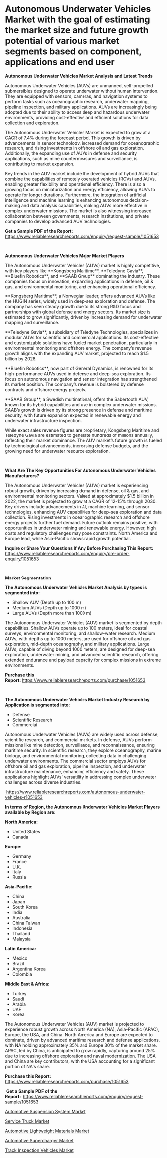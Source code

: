 <p><h1>Autonomous Underwater Vehicles Market with the goal of estimating the market size and future growth potential of various market segments based on component, applications and end user</h1></p><p><strong>Autonomous Underwater Vehicles Market Analysis and Latest Trends</strong></p>
<p><p>Autonomous Underwater Vehicles (AUVs) are unmanned, self-propelled submersibles designed to operate underwater without human intervention. They are equipped with sensors, cameras, and navigation systems to perform tasks such as oceanographic research, underwater mapping, pipeline inspection, and military applications. AUVs are increasingly being adopted due to their ability to access deep and hazardous underwater environments, providing cost-effective and efficient solutions for data collection and exploration.</p><p>The Autonomous Underwater Vehicles Market is expected to grow at a CAGR of 7.4% during the forecast period. This growth is driven by advancements in sensor technology, increased demand for oceanographic research, and rising investments in offshore oil and gas exploration. Additionally, the expanding use of AUVs in defense and security applications, such as mine countermeasures and surveillance, is contributing to market expansion.</p><p>Key trends in the AUV market include the development of hybrid AUVs that combine the capabilities of remotely operated vehicles (ROVs) and AUVs, enabling greater flexibility and operational efficiency. There is also a growing focus on miniaturization and energy efficiency, allowing AUVs to operate for longer durations. Furthermore, the integration of artificial intelligence and machine learning is enhancing autonomous decision-making and data analysis capabilities, making AUVs more effective in complex underwater missions. The market is also witnessing increased collaboration between governments, research institutions, and private companies to develop advanced AUV technologies.</p></p>
<p><strong>Get a Sample PDF of the Report:&nbsp;</strong> <a href="https://www.reliableresearchreports.com/enquiry/request-sample/1051653?utm_campaign=8&utm_medium=2&utm_source=Github&utm_content=ia&utm_term=23012025&utm_id=autonomous-underwater-vehicles">https://www.reliableresearchreports.com/enquiry/request-sample/1051653</a></p>
<p>&nbsp;</p>
<p><strong>Autonomous Underwater Vehicles Major Market Players</strong></p>
<p><p>The Autonomous Underwater Vehicles (AUVs) market is highly competitive, with key players like **Kongsberg Maritime**, **Teledyne Gavia**, **Bluefin Robotics**, and **SAAB Group** dominating the industry. These companies focus on innovation, expanding applications in defense, oil & gas, and environmental monitoring, and enhancing operational efficiency.</p><p>**Kongsberg Maritime**, a Norwegian leader, offers advanced AUVs like the HUGIN series, widely used in deep-sea exploration and defense. The company has seen steady growth due to its strong R&D focus and partnerships with global defense and energy sectors. Its market size is estimated to grow significantly, driven by increasing demand for underwater mapping and surveillance.</p><p>**Teledyne Gavia**, a subsidiary of Teledyne Technologies, specializes in modular AUVs for scientific and commercial applications. Its cost-effective and customizable solutions have fueled market penetration, particularly in environmental monitoring and offshore energy. The company’s revenue growth aligns with the expanding AUV market, projected to reach $1.5 billion by 2028.</p><p>**Bluefin Robotics**, now part of General Dynamics, is renowned for its high-performance AUVs used in defense and deep-sea exploration. Its focus on autonomous navigation and sensor integration has strengthened its market position. The company’s revenue is bolstered by defense contracts and offshore energy projects.</p><p>**SAAB Group**, a Swedish multinational, offers the Sabertooth AUV, known for its hybrid capabilities and use in complex underwater missions. SAAB’s growth is driven by its strong presence in defense and maritime security, with future expansion expected in renewable energy and underwater infrastructure inspection.</p><p>While exact sales revenue figures are proprietary, Kongsberg Maritime and Teledyne Gavia are estimated to generate hundreds of millions annually, reflecting their market dominance. The AUV market’s future growth is fueled by technological advancements, increasing defense budgets, and the growing need for underwater resource exploration.</p></p>
<p>&nbsp;</p>
<p><strong>What Are The Key Opportunities For Autonomous Underwater Vehicles Manufacturers?</strong></p>
<p><p>The Autonomous Underwater Vehicles (AUVs) market is experiencing robust growth, driven by increasing demand in defense, oil & gas, and environmental monitoring sectors. Valued at approximately $1.5 billion in 2022, the market is projected to grow at a CAGR of 12-15% through 2030. Key drivers include advancements in AI, machine learning, and sensor technologies, enhancing AUV capabilities for deep-sea exploration and data collection. Rising investments in oceanographic research and offshore energy projects further fuel demand. Future outlook remains positive, with opportunities in underwater mining and renewable energy. However, high costs and regulatory challenges may pose constraints. North America and Europe lead, while Asia-Pacific shows rapid growth potential.</p></p>
<p><strong>Inquire or Share Your Questions If Any Before Purchasing This Report:</strong> <a href="https://www.reliableresearchreports.com/enquiry/pre-order-enquiry/1051653?utm_campaign=8&utm_medium=2&utm_source=Github&utm_content=ia&utm_term=23012025&utm_id=autonomous-underwater-vehicles">https://www.reliableresearchreports.com/enquiry/pre-order-enquiry/1051653</a></p>
<p>&nbsp;</p>
<p><strong>Market Segmentation</strong></p>
<p><strong>The Autonomous Underwater Vehicles Market Analysis by types is segmented into:</strong></p>
<p><ul><li>Shallow AUV (Depth up to 100 m)</li><li>Medium AUVs (Depth up to 1000 m)</li><li>Large AUVs (Depth more than 1000 m)</li></ul></p>
<p><p>The Autonomous Underwater Vehicles (AUV) market is segmented by depth capabilities. Shallow AUVs operate up to 100 meters, ideal for coastal surveys, environmental monitoring, and shallow-water research. Medium AUVs, with depths up to 1000 meters, are used for offshore oil and gas exploration, mid-depth oceanography, and military applications. Large AUVs, capable of diving beyond 1000 meters, are designed for deep-sea exploration, underwater mining, and advanced scientific research, offering extended endurance and payload capacity for complex missions in extreme environments.</p></p>
<p><strong>Purchase this Report:&nbsp;</strong><a href="https://www.reliableresearchreports.com/purchase/1051653?utm_campaign=8&utm_medium=2&utm_source=Github&utm_content=ia&utm_term=23012025&utm_id=autonomous-underwater-vehicles">https://www.reliableresearchreports.com/purchase/1051653</a></p>
<p>&nbsp;</p>
<p><strong>The Autonomous Underwater Vehicles Market Industry Research by Application is segmented into:</strong></p>
<p><ul><li>Defense</li><li>Scientific Research</li><li>Commercial</li></ul></p>
<p><p>Autonomous Underwater Vehicles (AUVs) are widely used across defense, scientific research, and commercial markets. In defense, AUVs perform missions like mine detection, surveillance, and reconnaissance, ensuring maritime security. In scientific research, they explore oceanography, marine biology, and environmental monitoring, collecting data in challenging underwater environments. The commercial sector employs AUVs for offshore oil and gas exploration, pipeline inspection, and underwater infrastructure maintenance, enhancing efficiency and safety. These applications highlight AUVs' versatility in addressing complex underwater challenges across diverse industries.</p></p>
<p><a href="https://www.reliableresearchreports.com/autonomous-underwater-vehicles-r1051653?utm_campaign=8&utm_medium=2&utm_source=Github&utm_content=ia&utm_term=23012025&utm_id=autonomous-underwater-vehicles">&nbsp;https://www.reliableresearchreports.com/autonomous-underwater-vehicles-r1051653</a></p>
<p><strong>In terms of Region, the Autonomous Underwater Vehicles Market Players available by Region are:</strong></p>
<p>
    <p> <strong> North America: </strong>
        <ul>
            <li>United States</li>
            <li>Canada</li>
        </ul>
        </p> 
    <p> <strong> Europe: </strong>
        <ul>
            <li>Germany</li>
            <li>France</li>
            <li>U.K.</li>
            <li>Italy</li>
            <li>Russia</li>
        </ul>
        </p> 
    <p> <strong> Asia-Pacific: </strong>
        <ul>
            <li>China</li>
            <li>Japan</li>
            <li>South Korea</li>
            <li>India</li>
            <li>Australia</li>
            <li>China Taiwan</li>
            <li>Indonesia</li>
            <li>Thailand</li>
            <li>Malaysia</li>
        </ul>
        </p> 
    <p> <strong> Latin America: </strong>
        <ul>
            <li>Mexico</li>
            <li>Brazil</li>
            <li>Argentina Korea</li>
            <li>Colombia</li>
        </ul>
        </p> 
    <p> <strong> Middle East & Africa: </strong>
        <ul>
            <li>Turkey</li>
            <li>Saudi</li>
            <li>Arabia</li>
            <li>UAE</li>
            <li>Korea</li>
        </ul>
    </p>
    </p>
<p><p>The Autonomous Underwater Vehicles (AUV) market is projected to experience robust growth across North America (NA), Asia-Pacific (APAC), Europe, the USA, and China. North America and Europe are expected to dominate, driven by advanced maritime research and defense applications, with NA holding approximately 35% and Europe 30% of the market share. APAC, led by China, is anticipated to grow rapidly, capturing around 25% due to increasing offshore exploration and naval modernization. The USA and China are key contributors, with the USA accounting for a significant portion of NA's share.</p></p>
<p><strong>Purchase this Report: </strong><a href="https://www.reliableresearchreports.com/purchase/1051653?utm_campaign=8&utm_medium=2&utm_source=Github&utm_content=ia&utm_term=23012025&utm_id=autonomous-underwater-vehicles">https://www.reliableresearchreports.com/purchase/1051653</a></p>
<p>&nbsp;<strong>Get a Sample PDF of the Report:&nbsp;&nbsp;</strong><a href="https://www.reliableresearchreports.com/enquiry/request-sample/1051653?utm_campaign=8&utm_medium=2&utm_source=Github&utm_content=ia&utm_term=23012025&utm_id=autonomous-underwater-vehicles">https://www.reliableresearchreports.com/enquiry/request-sample/1051653</a></p>
<p><strong></strong></p>
<p><p><a href="https://github.com/toldenargelia86/Market-Research-Report-List-1/blob/main/automotive-suspension-system-market.md?utm_campaign=8&utm_medium=2&utm_source=Github&utm_content=ia&utm_term=23012025&utm_id=autonomous-underwater-vehicles">Automotive Suspension System Market</a></p><p><a href="https://github.com/wileonie19657/Market-Research-Report-List-1/blob/main/service-truck-market.md?utm_campaign=8&utm_medium=2&utm_source=Github&utm_content=ia&utm_term=23012025&utm_id=autonomous-underwater-vehicles">Service Truck Market</a></p><p><a href="https://github.com/comasnickie/Market-Research-Report-List-1/blob/main/automotive-lightweight-materials-market.md?utm_campaign=8&utm_medium=2&utm_source=Github&utm_content=ia&utm_term=23012025&utm_id=autonomous-underwater-vehicles">Automotive Lightweight Materials Market</a></p><p><a href="https://github.com/bornergabrielle89/Market-Research-Report-List-1/blob/main/automotive-supercharger-market.md?utm_campaign=8&utm_medium=2&utm_source=Github&utm_content=ia&utm_term=23012025&utm_id=autonomous-underwater-vehicles">Automotive Supercharger Market</a></p><p><a href="https://github.com/mcfred89/Market-Research-Report-List-1/blob/main/track-inspection-vehicles-market.md?utm_campaign=8&utm_medium=2&utm_source=Github&utm_content=ia&utm_term=23012025&utm_id=autonomous-underwater-vehicles">Track Inspection Vehicles Market</a></p></p>